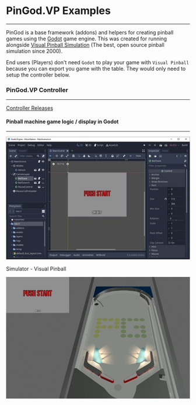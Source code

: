 # PinGod.VP Examples
---

PinGod is a base framework (addons) and helpers for creating pinball games using the [Godot](https://godotengine.org/download) game engine. This was created for running alongside [Visual Pinball Simulation](https://github.com/vpinball/vpinball/releases) (The best, open source pinball simulation since 2000).

End users (Players) don't need `Godot` to play your game with `Visual Pinball` because you can export you game with the table. They would only need to setup the controller below.

### PinGod.VP Controller
---

[Controller Releases](https://github.com/horseyhorsey/PinGod.VP/releases)

#### Pinball machine game logic / display in Godot
---

![image](doc/images/godot.jpg)

Simulator - Visual Pinball

![image](doc/images/pingod-vp.jpg)
